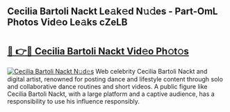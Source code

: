 ## Cecilia Bartoli Nackt Le𝚊k𝚎d N𝚞𝚍es - Part-OmL Photos Vid𝚎o Le𝚊ks cZeLB

# <h2><a href="http://fb0qc1.evod.top/?m=Cecilia+Bartoli+Nackt">🔗 👉🔴 Cecilia Bartoli Nackt Vid𝚎o Ph𝚘t𝚘s</a></h2>

[![Cecilia Bartoli Nackt N𝚞d𝚎s](https://i.imgur.com/8V9OHl7.gif)](http://fb0qc1.evod.top/?m=Cecilia+Bartoli+Nackt)
Web celebrity Cecilia Bartoli Nackt and digital artist, renowned for posting dance and lifestyle content through solo and collaborative dance routines and short videos. A public figure like Cecilia Bartoli Nackt, with a large platform and a captive audience, has a responsibility to use his influence responsibly. 
